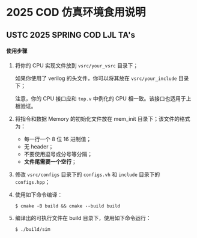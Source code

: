# 2025 COD 仿真环境食用说明

## USTC 2025 SPRING COD LJL TA's



#### 使用步骤

1.  将你的 CPU 实现文件放到 `vsrc/your_vsrc` 目录下；

    如果你使用了 verilog 的头文件，你可以将其放在 `vsrc/your_include` 目录下；

    注意，你的 CPU 接口应和 `top.v` 中例化的 CPU 相一致。该接口也适用于上板验证。

2.  将指令和数据 Memory 的初始化文件放在 mem_init 目录下；该文件的格式为：

    -   每一行一个 8 位 16 进制值；
    -   无 header；
    -   不要使用逗号或分号等分隔；
    -   **文件尾需要一个空行**；

3.  修改 `vsrc/configs` 目录下的 `configs.vh` 和 `include` 目录下的 `configs.hpp`；

4.  使用如下命令编译：

    ``` shell
    $ cmake -B build && cmake --build build
    ```

5.  编译出的可执行文件在 build 目录下，使用如下命令运行：

    ``` shell
    $ ./build/sim
    ```